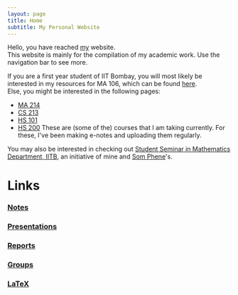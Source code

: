 ```yaml
---
layout: page
title: Home
subtitle: My Personal Website
---
```

Hello, you have reached [my](/aboutme) website.  
This website is mainly for the compilation of my academic work. Use the navigation bar to see more.  

If you are a first year student of IIT Bombay, you will most likely be interested in my resources for MA 106, which can be found [here](/tuts/ma-106/).  
Else, you might be interested in the following pages: 
* [MA 214](/notes/ma-214)
* [CS 213](/notes/cs-213)
* [HS 101](/notes/hs-101)
* [HS 200](/notes/hs-200)
These are (some of the) courses that I am taking currently. For these, I've been making e-notes and uploading them regularly.

You may also be interested in checking out [Student Seminar in Mathematics Department, IITB](https://student-seminar-math-iitb.github.io), an initiative of mine and [Som Phene](https://somphene.github.io)'s.

# Links
### [Notes](/notes)
### [Presentations](/presentations)
### [Reports](/reports)
### [Groups](/alg/groups)
### [LaTeX](/latex)
<!-- ### [Tutorials](/tuts) -->